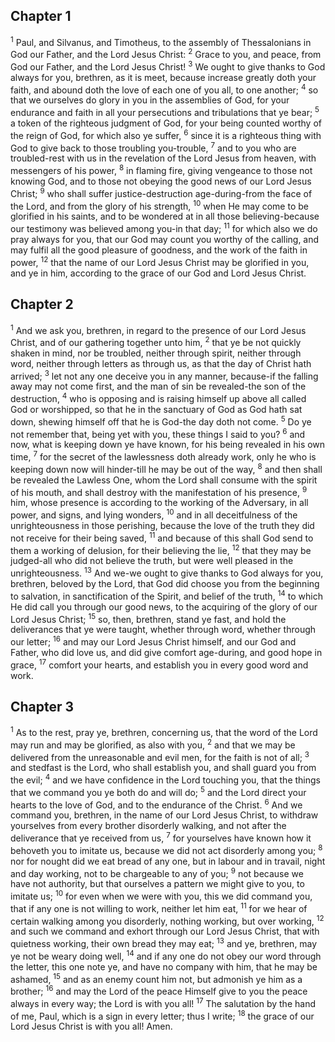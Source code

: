 ## Chapter 1

<sup>1</sup> Paul, and Silvanus, and Timotheus, to the assembly of Thessalonians in God our Father, and the Lord Jesus Christ:
<sup>2</sup> Grace to you, and peace, from God our Father, and the Lord Jesus Christ!
<sup>3</sup> We ought to give thanks to God always for you, brethren, as it is meet, because increase greatly doth your faith, and abound doth the love of each one of you all, to one another;
<sup>4</sup> so that we ourselves do glory in you in the assemblies of God, for your endurance and faith in all your persecutions and tribulations that ye bear;
<sup>5</sup> a token of the righteous judgment of God, for your being counted worthy of the reign of God, for which also ye suffer,
<sup>6</sup> since it is a righteous thing with God to give back to those troubling you-trouble,
<sup>7</sup> and to you who are troubled-rest with us in the revelation of the Lord Jesus from heaven, with messengers of his power,
<sup>8</sup> in flaming fire, giving vengeance to those not knowing God, and to those not obeying the good news of our Lord Jesus Christ;
<sup>9</sup> who shall suffer justice-destruction age-during-from the face of the Lord, and from the glory of his strength,
<sup>10</sup> when He may come to be glorified in his saints, and to be wondered at in all those believing-because our testimony was believed among you-in that day;
<sup>11</sup> for which also we do pray always for you, that our God may count you worthy of the calling, and may fulfil all the good pleasure of goodness, and the work of the faith in power,
<sup>12</sup> that the name of our Lord Jesus Christ may be glorified in you, and ye in him, according to the grace of our God and Lord Jesus Christ.
## Chapter 2

<sup>1</sup> And we ask you, brethren, in regard to the presence of our Lord Jesus Christ, and of our gathering together unto him,
<sup>2</sup> that ye be not quickly shaken in mind, nor be troubled, neither through spirit, neither through word, neither through letters as through us, as that the day of Christ hath arrived;
<sup>3</sup> let not any one deceive you in any manner, because-if the falling away may not come first, and the man of sin be revealed-the son of the destruction,
<sup>4</sup> who is opposing and is raising himself up above all called God or worshipped, so that he in the sanctuary of God as God hath sat down, shewing himself off that he is God-the day doth not come.
<sup>5</sup> Do ye not remember that, being yet with you, these things I said to you?
<sup>6</sup> and now, what is keeping down ye have known, for his being revealed in his own time,
<sup>7</sup> for the secret of the lawlessness doth already work, only he who is keeping down now will hinder-till he may be out of the way,
<sup>8</sup> and then shall be revealed the Lawless One, whom the Lord shall consume with the spirit of his mouth, and shall destroy with the manifestation of his presence,
<sup>9</sup> him, whose presence is according to the working of the Adversary, in all power, and signs, and lying wonders,
<sup>10</sup> and in all deceitfulness of the unrighteousness in those perishing, because the love of the truth they did not receive for their being saved,
<sup>11</sup> and because of this shall God send to them a working of delusion, for their believing the lie,
<sup>12</sup> that they may be judged-all who did not believe the truth, but were well pleased in the unrighteousness.
<sup>13</sup> And we-we ought to give thanks to God always for you, brethren, beloved by the Lord, that God did choose you from the beginning to salvation, in sanctification of the Spirit, and belief of the truth,
<sup>14</sup> to which He did call you through our good news, to the acquiring of the glory of our Lord Jesus Christ;
<sup>15</sup> so, then, brethren, stand ye fast, and hold the deliverances that ye were taught, whether through word, whether through our letter;
<sup>16</sup> and may our Lord Jesus Christ himself, and our God and Father, who did love us, and did give comfort age-during, and good hope in grace,
<sup>17</sup> comfort your hearts, and establish you in every good word and work.
## Chapter 3

<sup>1</sup> As to the rest, pray ye, brethren, concerning us, that the word of the Lord may run and may be glorified, as also with you,
<sup>2</sup> and that we may be delivered from the unreasonable and evil men, for the faith is not of all;
<sup>3</sup> and stedfast is the Lord, who shall establish you, and shall guard you from the evil;
<sup>4</sup> and we have confidence in the Lord touching you, that the things that we command you ye both do and will do;
<sup>5</sup> and the Lord direct your hearts to the love of God, and to the endurance of the Christ.
<sup>6</sup> And we command you, brethren, in the name of our Lord Jesus Christ, to withdraw yourselves from every brother disorderly walking, and not after the deliverance that ye received from us,
<sup>7</sup> for yourselves have known how it behoveth you to imitate us, because we did not act disorderly among you;
<sup>8</sup> nor for nought did we eat bread of any one, but in labour and in travail, night and day working, not to be chargeable to any of you;
<sup>9</sup> not because we have not authority, but that ourselves a pattern we might give to you, to imitate us;
<sup>10</sup> for even when we were with you, this we did command you, that if any one is not willing to work, neither let him eat,
<sup>11</sup> for we hear of certain walking among you disorderly, nothing working, but over working,
<sup>12</sup> and such we command and exhort through our Lord Jesus Christ, that with quietness working, their own bread they may eat;
<sup>13</sup> and ye, brethren, may ye not be weary doing well,
<sup>14</sup> and if any one do not obey our word through the letter, this one note ye, and have no company with him, that he may be ashamed,
<sup>15</sup> and as an enemy count him not, but admonish ye him as a brother;
<sup>16</sup> and may the Lord of the peace Himself give to you the peace always in every way; the Lord is with you all!
<sup>17</sup> The salutation by the hand of me, Paul, which is a sign in every letter; thus I write;
<sup>18</sup> the grace of our Lord Jesus Christ is with you all! Amen.